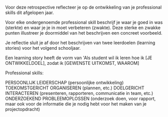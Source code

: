 Voor deze retrospective reflecteer je op de ontwikkeling van je professional skills dit afgelopen jaar.

Voor elke ondergenoemde professional skill beschrijf je waar je goed in was (sterkte) en waar je je in moet verbeteren (zwakte). Deze sterke en zwakke punten illustreer je doormiddel van het beschrijven een concreet voorbeeld. 

Je reflectie sluit je af door het beschrijven van twee leerdoelen (learning stories) voor het volgend schooljaar.

Een learning story heeft de vorm van 'Als student wil ik leren hoe ik [JE ONTWIKKELDOEL], zodat ik [GEWENSTE UITKOMST, WAAROM]

Professional skills:

PERSOONLIJK LEIDERSCHAP (persoonlijke ontwikkeling)
TOEKOMSTGERICHT ORGANISEREN (plannen, etc.)
DOELGERICHT INTERACTEREN (presenteren, rapporteren, communicatie in team, etc.)
ONDERZOEKEND PROBLEEMOPLOSSEN (onderzoek doen, voor rapport, maar ook voor de informatie die je nodig hebt voor het maken van je projectopdracht)
